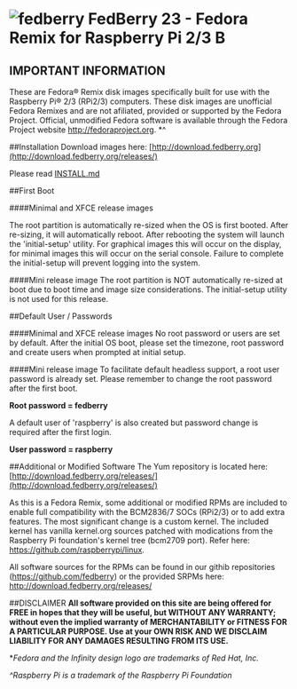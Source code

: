 # ![fedberry](https://avatars2.githubusercontent.com/u/16729488?v=3&s=40) FedBerry 23 - Fedora Remix for Raspberry Pi 2/3 B

## IMPORTANT INFORMATION

These are Fedora® Remix disk images specifically built for use with the Raspberry Pi® 2/3 (RPi2/3) computers. These disk images are unofficial Fedora Remixes and are not afiliated, provided or supported by the Fedora Project. Official, unmodified Fedora software is available through the Fedora Project website http://fedoraproject.org. *^

##Installation
Download images here: [http://download.fedberry.org](http://download.fedberry.org/releases/)

Please read [INSTALL.md](https://github.com/fedberry/fedberry/blob/master/INSTALL.md)

##First Boot

####Minimal and XFCE release images

The root partition is automatically re-sized when the OS is first booted. After re-sizing, it will automatically reboot. After rebooting the system will launch the 'initial-setup' utility. For graphical images this will occur on the display, for minimal images this will occur on the serial console. Failure to complete the initial-setup will prevent logging into the system.

####Mini release image
The root partition is NOT automatically re-sized at boot due to boot time and image size considerations. The initial-setup utility is not used for this release.

##Default User / Passwords

####Minimal and XFCE release images
No root password or users are set by default. After the initial OS boot, please set the timezone, root password and create users when prompted at initial setup.

####Mini release image
To facilitate default headless support, a root user password is already set. Please remember to change the root password after the first boot.

**Root password = fedberry**

A default user of 'raspberry' is also created but password change is required after the first login.

**User password = raspberry**

##Additional or Modified Software
The Yum repository is located here: [http://download.fedberry.org/releases/](http://download.fedberry.org/releases/)

As this is a Fedora Remix, some additional or modified RPMs are included to enable full compatibility with the BCM2836/7 SOCs (RPi2/3) or to add extra features. The most significant change is a custom kernel. The included kernel has vanilla kernel.org sources patched with modications from the Raspberry Pi foundation's kernel tree (bcm2709 port). Refer here: https://github.com/raspberrypi/linux.

All software sources for the RPMs can be found in our githib repositories (https://github.com/fedberry) or the provided SRPMs here: http://download.fedberry.org/releases/

##DISCLAIMER
**All software provided on this site are being offered for FREE in hopes that they will be useful, but WITHOUT ANY WARRANTY; without even the implied warranty of MERCHANTABILITY or FITNESS FOR A PARTICULAR PURPOSE. Use at your OWN RISK AND WE DISCLAIM LIABILITY FOR ANY DAMAGES RESULTING FROM ITS USE.**

**Fedora and the Infinity design logo are trademarks of Red Hat, Inc.*

*^Raspberry Pi is a trademark of the Raspberry Pi Foundation*
   
